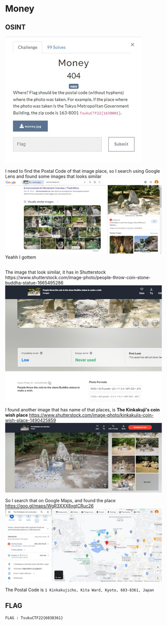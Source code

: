 # Money
## OSINT

<img src="../../img/7.jpg">

I need to find the Postal Code of that image place, so I search using Google Lens and found some images that looks similar
<img src="../../img/8.jpg">
Yeahh I gottem

<br>
The image that look similar, it has in Shutterstock
https://www.shutterstock.com/image-photo/people-throw-coin-stone-buddha-statue-1665495286
<img src="../../img/9.jpg">

I found another image that has name of that places, is <b>The Kinkakuji's coin wish place</b>
https://www.shutterstock.com/image-photo/kinkakujis-coin-wish-place-1490425859
<img src="../../img/10.jpg">

So I search that on Google Maps, and found the place https://goo.gl/maps/WgR3XXX8xgtCRuc26
<img src="../../img/11.jpg">

The Postal Code is ```1 Kinkakujicho, Kita Ward, Kyoto, 603-8361, Japan```

## FLAG
```FLAG : TsukuCTF22{6038361}```
